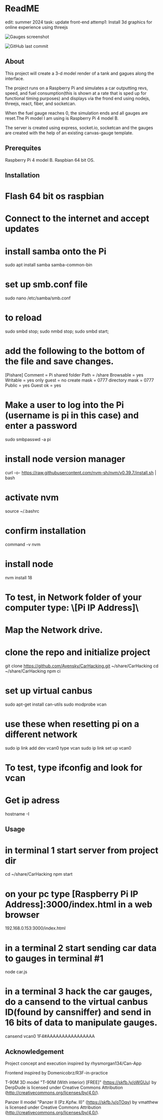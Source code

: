 # ReadME
edit: summer 2024
task: update front-end
attemp1: Install 3d graphics for online experience using threejs

![Gauges screenshot](https://user-images.githubusercontent.com/79558669/180919193-4b0581e3-ed1f-457c-8e1e-63e7c2ea8a78.png)


![GitHub last commit](https://img.shields.io/github/last-commit/crice114/CarHacking)


## About
This project will create a 3-d model render of a tank and gagues along the interface.

The project runs on a Raspberry Pi and simulates a car outputting revs, speed, and fuel consumption(this is shown at a rate that is sped up for functional timing purposes) and displays via the frond end using nodejs, threejs, react, fiber, and socketcan. 

When the fuel gauge reaches 0, the simulation ends and all gauges are reset.The Pi model I am using is Raspberry Pi 4 model B. 

The server is created using express, socket.io, socketcan and the gauges are created with the help of an existing canvas-gauge template. 

## Prerequites
Raspberry Pi 4 model B.
Raspbian 64 bit OS.

## Installation

# Flash 64 bit os raspbian
# Connect to the internet and accept updates
# install samba onto the Pi
sudo apt install samba samba-common-bin

# set up smb.conf file
sudo nano /etc/samba/smb.conf
# to reload
sudo smbd stop;
sudo nmbd stop;
sudo smbd start;

# add the following to the bottom of the file and save changes.
[Pishare]
Comment = Pi shared folder
Path = /share
Browsable = yes
Writable = yes
only guest = no
create mask = 0777
directory mask = 0777
Public = yes
Guest ok = yes

# Make a user to log into the Pi (username is pi in this case) and enter a password
sudo smbpasswd -a pi

# install node version manager 
curl -o- https://raw.githubusercontent.com/nvm-sh/nvm/v0.39.7/install.sh | bash

# activate nvm
source ~/.bashrc

# confirm installation
command -v nvm

# install node
nvm install 18

# To test, in Network folder of your computer type: \\[Pi IP Address]\

# Map the Network drive.

# clone the repo and initialize project
git clone https://github.com/Avensky/CarHacking.git ~/share/CarHacking
cd ~/share/CarHacking
npm ci

# set up virtual canbus
sudo apt-get install can-utils
sudo modprobe vcan

# use these when resetting pi on a different network
sudo ip link add dev vcan0 type vcan
sudo ip link set up vcan0

# To test, type ifconfig and look for vcan
# Get ip adress
hostname -I

## Usage

# in terminal 1 start server from project dir
cd ~/share/CarHacking
npm start 

# on your pc type [Raspberry Pi IP Address]:3000/index.html in a web browser
192.168.0.153:3000/index.html

# in a terminal 2 start sending car data to gauges in terminal #1
node car.js

# in a terminal 3 hack the car gauges, do a cansend to the virtual canbus ID(found by cansniffer) and send in 16 bits of data to manipulate gauges.
cansend vcan0 1F4#AAAAAAAAAAAAAAAA

## Acknowledgement
Project concept and execution inspired by rhysmorgan134/Can-App

Frontend inspired by Domenicobrz/R3F-in-practice

T-90M 3D model
"T-90M (With interior) [FREE]" (https://skfb.ly/oWGUu) by DerpDude is licensed under Creative Commons Attribution (http://creativecommons.org/licenses/by/4.0/).

Panzer II model
"Panzer II (Pz.Kpfw. II)" (https://skfb.ly/oTOqy) by vmatthew is licensed under Creative Commons Attribution (http://creativecommons.org/licenses/by/4.0/).
